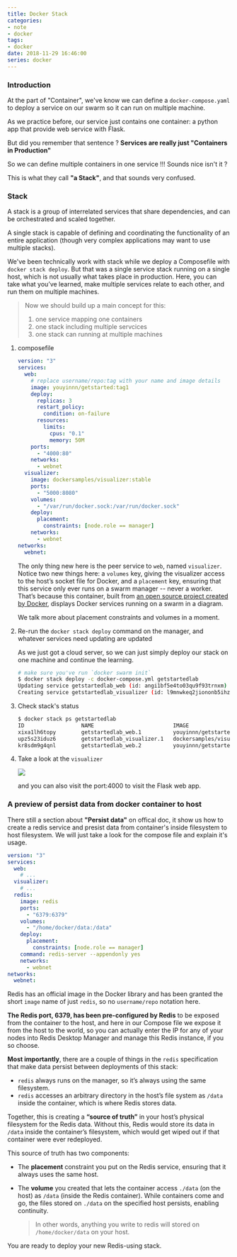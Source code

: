 ```yaml
---
title: Docker Stack
categories:
- note
- docker
tags:
- docker
date: 2018-11-29 16:46:00
series: docker
---
```




### Introduction

At the part of "Container", we've know we can define a `docker-compose.yaml` to deploy a service on our swarm so it can run on multiple machine.

As we practice before, our service just contains one container: a python app that provide web service with Flask.

But did you remember that sentence ? **Services are really just "Containers in Production"**

So we can define multiple containers in one service !!! Sounds nice isn't it ?

This is what they call **"a Stack"**, and that sounds very confused.

### Stack

A stack is a group of interrelated services that share dependencies, and can be orchestrated and scaled together. 

A single stack is capable of defining and coordinating the functionality of an entire application (though very complex applications may want to use multiple stacks).

We've been technically work with stack while we deploy a Composefile with `docker stack deploy`. But that was a single service stack running on a single host, which is not usually what takes place in production. Here, you can take what you’ve learned, make multiple services relate to each other, and run them on multiple machines.

> Now we should build up a main concept for this:
>
> 1. one service mapping one containers
> 2. one stack including multiple servcices
> 3. one stack can running at multiple machines

1. composefile

    ``` yaml
    version: "3"
    services:
      web:
        # replace username/repo:tag with your name and image details
        image: youyinnn/getstarted:tag1
        deploy:
          replicas: 3
          restart_policy:
            condition: on-failure
          resources:
            limits:
              cpus: "0.1"
              memory: 50M
        ports:
          - "4000:80"
        networks:
          - webnet
      visualizer:
        image: dockersamples/visualizer:stable
        ports:
          - "5000:8080"
        volumes:
          - "/var/run/docker.sock:/var/run/docker.sock"
        deploy:
          placement:
            constraints: [node.role == manager]
        networks:
          - webnet
    networks:
      webnet:
    ```

    The only thing new here is the peer service to `web`, named `visualizer`. Notice two new things here: a `volumes` key, giving the visualizer access to the host’s socket file for Docker, and a `placement` key, ensuring that this service only ever runs on a swarm manager -- never a worker. That’s because this container, built from [an open source project created by Docker](https://github.com/ManoMarks/docker-swarm-visualizer), displays Docker services running on a swarm in a diagram.

    We talk more about placement constraints and volumes in a moment.

2. Re-run the `docker stack deploy` command on the manager, and whatever services need updating are updated

    As we just got a cloud server, so we can just simply deploy our stack on one machine and continue the learning.

    ```bash
    # make sure you've run `docker swarm init`
    $ docker stack deploy -c docker-compose.yml getstartedlab
    Updating service getstartedlab_web (id: angi1bf5e4to03qu9f93trnxm)
    Creating service getstartedlab_visualizer (id: l9mnwkeq2jiononb5ihz9u7a4)
    ```

3. Check stack's status

    ``` bash
    $ docker stack ps getstartedlab
    ID                  NAME                         IMAGE                             NODE                DESIRED STATE       CURRENT STATE            ERROR               PORTS
    xixa1lh6topy        getstartedlab_web.1          youyinnn/getstarted:tag1          VM_16_214_centos    Running             Running 28 minutes ago                       
    upz5s23iduz6        getstartedlab_visualizer.1   dockersamples/visualizer:stable   VM_16_214_centos    Running             Running 28 minutes ago                       
    kr8sdm9g4qnl        getstartedlab_web.2          youyinnn/getstarted:tag1          VM_16_214_centos    Running             Running 28 minutes ago                       
    ```

4. Take a look at the `visualizer`

    ![](https://image.youyinnn.top/20181129222014.png)

    and you can also visit the port:4000 to visit the Flask web app.

### A preview of persist data from docker container to host

There still a section about **"Persist data"** on offical doc, it show us how to create a redis service and presist data from container's inside filesystem to host filesystem. We will just take a look for the compose file and explain it's usage.

``` yaml
version: "3"
services:
  web:
    # ...
  visualizer:
    # ...
  redis:
    image: redis
    ports:
      - "6379:6379"
    volumes:
      - "/home/docker/data:/data"
    deploy:
      placement:
        constraints: [node.role == manager]
    command: redis-server --appendonly yes
    networks:
      - webnet
networks:
  webnet:
```

Redis has an official image in the Docker library and has been granted the short `image` name of just `redis`, so no `username/repo` notation here. 

**The Redis port, 6379, has been pre-configured by Redis** to be exposed from the container to the host, and here in our Compose file we expose it from the host to the world, so you can actually enter the IP for any of your nodes into Redis Desktop Manager and manage this Redis instance, if you so choose.

**Most importantly**, there are a couple of things in the `redis` specification that make data persist between deployments of this stack:

- `redis` always runs on the manager, so it’s always using the same filesystem.
- `redis` accesses an arbitrary directory in the host’s file system as `/data` inside the container, which is where Redis stores data.

Together, this is creating a **“source of truth”** in your host’s physical filesystem for the Redis data. Without this, Redis would store its data in `/data` inside the container’s filesystem, which would get wiped out if that container were ever redeployed.

This source of truth has two components:

- The **placement** constraint you put on the Redis service, ensuring that it always uses the same host.

- The **volume** you created that lets the container access `./data` (on the host) as `/data` (inside the Redis container). While containers come and go, the files stored on `./data` on the specified host persists, enabling continuity.

    > In other words, anything you write to redis will stored on `/home/docker/data` on your host.

You are ready to deploy your new Redis-using stack.
